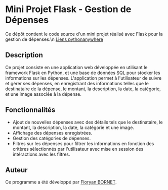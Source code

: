 # Mini Projet Flask - Gestion de Dépenses

Ce dépôt contient le code source d'un mini projet réalisé avec Flask pour la gestion de dépenses.\n
[Liens pythonanywhere](https://floryan.pythonanywhere.com/)

## Description

Ce projet consiste en une application web développée en utilisant le framework Flask en Python, et une base de données SQL pour stocker les informations sur les dépenses. L'application permet à l'utilisateur de suivre et gérer ses dépenses, en enregistrant des informations telles que le destinataire de la dépense, le montant, la description, la date, la catégorie, et une image associée à la dépense.

## Fonctionnalités

- Ajout de nouvelles dépenses avec des détails tels que le destinataire, le montant, la description, la date, la catégorie et une image.
- Affichage des dépenses enregistrées.
- Gestion des catégories de dépenses.
- Filtres sur les dépenses pour filtrer les informations en fonction des critères sélectionnés par l'utilisateur avec mise en session des intéractions avec les filtres.

## Auteur

Ce programme a été développé par [Floryan BORNET](https://github.com/BornetFloryan). 
